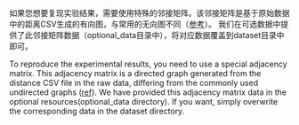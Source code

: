 如果您想要复现实验结果，需要使用特殊的邻接矩阵。该邻接矩阵是基于原始数据中的距离CSV生成的有向图，与常用的无向图不同（[参考](https://github.com/roarer008/STDN/blob/main/utils.py#L146)）。
我们在可选数据中提供了此邻接矩阵数据（optional_data目录中），将对应数据覆盖到dataset目录中即可。

To reproduce the experimental results, you need to use a ​​special adjacency matrix​​. This adjacency matrix is a ​​directed graph​​ generated from the distance CSV file in the raw data, differing from the commonly used undirected graphs ([ref](https://github.com/roarer008/STDN/blob/main/utils.py#L146)). 
We have provided this adjacency matrix data in the optional resources(optional_data directory). If you want, simply overwrite the corresponding data in the dataset directory.